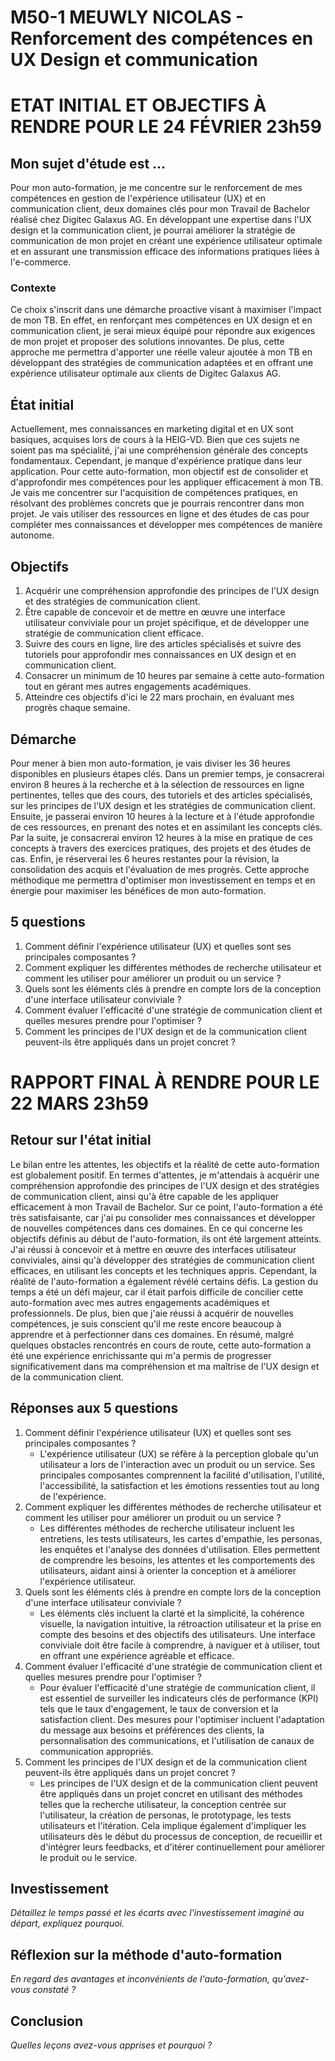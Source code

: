 # M50-1 MEUWLY NICOLAS - Renforcement des compétences en UX Design et communication

# ETAT INITIAL ET OBJECTIFS À RENDRE POUR LE 24 FÉVRIER 23h59

## Mon sujet d'étude est ...

Pour mon auto-formation, je me concentre sur le renforcement de mes compétences en gestion de l'expérience utilisateur (UX) et en communication client, deux domaines clés pour mon Travail de Bachelor réalisé chez Digitec Galaxus AG. En développant une expertise dans l'UX design et la communication client, je pourrai améliorer la stratégie de communication de mon projet en créant une expérience utilisateur optimale et en assurant une transmission efficace des informations pratiques liées à l'e-commerce.

### Contexte

Ce choix s'inscrit dans une démarche proactive visant à maximiser l'impact de mon TB. En effet, en renforçant mes compétences en UX design et en communication client, je serai mieux équipé pour répondre aux exigences de mon projet et proposer des solutions innovantes. De plus, cette approche me permettra d'apporter une réelle valeur ajoutée à mon TB en développant des stratégies de communication adaptées et en offrant une expérience utilisateur optimale aux clients de Digitec Galaxus AG.

## État initial

Actuellement, mes connaissances en marketing digital et en UX sont basiques, acquises lors de cours à la HEIG-VD. Bien que ces sujets ne soient pas ma spécialité, j'ai une compréhension générale des concepts fondamentaux. Cependant, je manque d'expérience pratique dans leur application. Pour cette auto-formation, mon objectif est de consolider et d'approfondir mes compétences pour les appliquer efficacement à mon TB. Je vais me concentrer sur l'acquisition de compétences pratiques, en résolvant des problèmes concrets que je pourrais rencontrer dans mon projet. Je vais utiliser des ressources en ligne et des études de cas pour compléter mes connaissances et développer mes compétences de manière autonome.

## Objectifs

1. Acquérir une compréhension approfondie des principes de l'UX design et des stratégies de communication client.
2. Être capable de concevoir et de mettre en œuvre une interface utilisateur conviviale pour un projet spécifique, et de développer une stratégie de communication client efficace.
3. Suivre des cours en ligne, lire des articles spécialisés et suivre des tutoriels pour approfondir mes connaissances en UX design et en communication client.
4. Consacrer un minimum de 10 heures par semaine à cette auto-formation tout en gérant mes autres engagements académiques.
5. Atteindre ces objectifs d'ici le 22 mars prochain, en évaluant mes progrès chaque semaine.

## Démarche

Pour mener à bien mon auto-formation, je vais diviser les 36 heures disponibles en plusieurs étapes clés. Dans un premier temps, je consacrerai environ 8 heures à la recherche et à la sélection de ressources en ligne pertinentes, telles que des cours, des tutoriels et des articles spécialisés, sur les principes de l'UX design et les stratégies de communication client. Ensuite, je passerai environ 10 heures à la lecture et à l'étude approfondie de ces ressources, en prenant des notes et en assimilant les concepts clés. Par la suite, je consacrerai environ 12 heures à la mise en pratique de ces concepts à travers des exercices pratiques, des projets et des études de cas. Enfin, je réserverai les 6 heures restantes pour la révision, la consolidation des acquis et l'évaluation de mes progrès. Cette approche méthodique me permettra d'optimiser mon investissement en temps et en énergie pour maximiser les bénéfices de mon auto-formation.

## 5 questions

1. Comment définir l'expérience utilisateur (UX) et quelles sont ses principales composantes ?
2. Comment expliquer les différentes méthodes de recherche utilisateur et comment les utiliser pour améliorer un produit ou un service ?
3. Quels sont les éléments clés à prendre en compte lors de la conception d'une interface utilisateur conviviale ?
4. Comment évaluer l'efficacité d'une stratégie de communication client et quelles mesures prendre pour l'optimiser ?
5. Comment les principes de l'UX design et de la communication client peuvent-ils être appliqués dans un projet concret ?

# RAPPORT FINAL À RENDRE POUR LE 22 MARS 23h59

## Retour sur l'état initial

Le bilan entre les attentes, les objectifs et la réalité de cette auto-formation est globalement positif. En termes d'attentes, je m'attendais à acquérir une compréhension approfondie des principes de l'UX design et des stratégies de communication client, ainsi qu'à être capable de les appliquer efficacement à mon Travail de Bachelor. Sur ce point, l'auto-formation a été très satisfaisante, car j'ai pu consolider mes connaissances et développer de nouvelles compétences dans ces domaines. En ce qui concerne les objectifs définis au début de l'auto-formation, ils ont été largement atteints. J'ai réussi à concevoir et à mettre en œuvre des interfaces utilisateur conviviales, ainsi qu'à développer des stratégies de communication client efficaces, en utilisant les concepts et les techniques appris. Cependant, la réalité de l'auto-formation a également révélé certains défis. La gestion du temps a été un défi majeur, car il était parfois difficile de concilier cette auto-formation avec mes autres engagements académiques et professionnels. De plus, bien que j'aie réussi à acquérir de nouvelles compétences, je suis conscient qu'il me reste encore beaucoup à apprendre et à perfectionner dans ces domaines. En résumé, malgré quelques obstacles rencontrés en cours de route, cette auto-formation a été une expérience enrichissante qui m'a permis de progresser significativement dans ma compréhension et ma maîtrise de l'UX design et de la communication client.

## Réponses aux 5 questions

1. Comment définir l'expérience utilisateur (UX) et quelles sont ses principales composantes ?
    * L'expérience utilisateur (UX) se réfère à la perception globale qu'un utilisateur a lors de l'interaction avec un produit ou un service. Ses principales composantes comprennent la facilité d'utilisation, l'utilité, l'accessibilité, la satisfaction et les émotions ressenties tout au long de l'expérience.
2. Comment expliquer les différentes méthodes de recherche utilisateur et comment les utiliser pour améliorer un produit ou un service ?
    * Les différentes méthodes de recherche utilisateur incluent les entretiens, les tests utilisateurs, les cartes d'empathie, les personas, les enquêtes et l'analyse des données d'utilisation. Elles permettent de comprendre les besoins, les attentes et les comportements des utilisateurs, aidant ainsi à orienter la conception et à améliorer l'expérience utilisateur.
3. Quels sont les éléments clés à prendre en compte lors de la conception d'une interface utilisateur conviviale ?
    * Les éléments clés incluent la clarté et la simplicité, la cohérence visuelle, la navigation intuitive, la rétroaction utilisateur et la prise en compte des besoins et des objectifs des utilisateurs. Une interface conviviale doit être facile à comprendre, à naviguer et à utiliser, tout en offrant une expérience agréable et efficace.
4. Comment évaluer l'efficacité d'une stratégie de communication client et quelles mesures prendre pour l'optimiser ?
    * Pour évaluer l'efficacité d'une stratégie de communication client, il est essentiel de surveiller les indicateurs clés de performance (KPI) tels que le taux d'engagement, le taux de conversion et la satisfaction client. Des mesures pour l'optimiser incluent l'adaptation du message aux besoins et préférences des clients, la personnalisation des communications, et l'utilisation de canaux de communication appropriés.
5. Comment les principes de l'UX design et de la communication client peuvent-ils être appliqués dans un projet concret ?
    * Les principes de l'UX design et de la communication client peuvent être appliqués dans un projet concret en utilisant des méthodes telles que la recherche utilisateur, la conception centrée sur l'utilisateur, la création de personas, le prototypage, les tests utilisateurs et l'itération. Cela implique également d'impliquer les utilisateurs dès le début du processus de conception, de recueillir et d'intégrer leurs feedbacks, et d'itérer continuellement pour améliorer le produit ou le service.

## Investissement

_Détaillez le temps passé et les écarts avec l'investissement imaginé au départ, expliquez pourquoi._

## Réflexion sur la méthode d'auto-formation

_En regard des avantages et inconvénients de l'auto-formation, qu'avez-vous constaté ?_

## Conclusion

_Quelles leçons avez-vous apprises et pourquoi ?_
